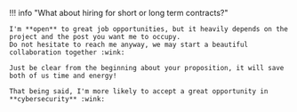 !!! info "What about hiring for short or long term contracts?"

    I'm **open** to great job opportunities, but it heavily depends on the project and the post you want me to occupy.
    Do not hesitate to reach me anyway, we may start a beautiful collaboration together :wink:

    Just be clear from the beginning about your proposition, it will save both of us time and energy!

    That being said, I'm more likely to accept a great opportunity in **cybersecurity** :wink: